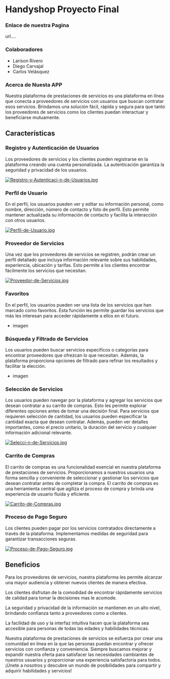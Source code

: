 ﻿# Handyshop Proyecto Final 

### Enlace de nuestra Pagina 
url....

### Colaboradores
* Larison Rivero
* Diego Carvajal
* Carlos Velásquez
### Acerca de Nuesta APP
Nuestra plataforma de prestaciones de servicios es una plataforma en línea que conecta a proveedores de servicios con usuarios que buscan contratar esos servicios. Brindamos una solución fácil, rápida y segura para que tanto los proveedores de servicios como los clientes puedan interactuar y beneficiarse mutuamente.
## Características
### Registro y Autenticación de Usuarios
Los proveedores de servicios y los clientes pueden registrarse en la plataforma creando una cuenta personalizada. La autenticación garantiza la seguridad y privacidad de los usuarios.

[![Registro-y-Autenticaci-n-de-Usuarios.jpg](https://i.postimg.cc/vTX6qwb3/Registro-y-Autenticaci-n-de-Usuarios.jpg)](https://postimg.cc/PvpxJcLw)
### Perfil de Usuario
En el perfil, los usuarios pueden ver y editar su información personal, como nombre, dirección, número de contacto y foto de perfil. Esto permite mantener actualizada su información de contacto y facilita la interacción con otros usuarios.

[![Perfil-de-Usuario.jpg](https://i.postimg.cc/0QV8hkKM/Perfil-de-Usuario.jpg)](https://postimg.cc/gX6FZPDm)
 
### Proveedor de Servicios
Una vez que los proveedores de servicios se registren, podrán crear un perfil detallado que incluya información relevante sobre sus habilidades, experiencia, ubicación y tarifas. Esto permite a los clientes encontrar fácilmente los servicios que necesitan.

[![Proveedor-de-Servicios.jpg](https://i.postimg.cc/KvBY8ydV/Proveedor-de-Servicios.jpg)](https://postimg.cc/HVWm6FW4)

### Favoritos
En el perfil, los usuarios pueden ver una lista de los servicios que han marcado como favoritos. Esta función les permite guardar los servicios que más les interesan para acceder rápidamente a ellos en el futuro.
* imagen 

### Búsqueda y Filtrado de Servicios
Los usuarios pueden buscar servicios específicos o categorías para encontrar proveedores que ofrezcan lo que necesitan. Además, la plataforma proporciona opciones de filtrado para refinar los resultados y facilitar la elección.
* imagen

### Selección de Servicios 
Los usuarios pueden navegar por la plataforma y agregar los servicios que desean contratar a su carrito de compras. Esto les permite explorar diferentes opciones antes de tomar una decisión final. Para servicios que requieren selección de cantidad, los usuarios pueden especificar la cantidad exacta que desean contratar. Además, pueden ver detalles importantes, como el precio unitario, la duración del servicio y cualquier información adicional relevante.

[![Selecci-n-de-Servicios.jpg](https://i.postimg.cc/261kRpQ0/Selecci-n-de-Servicios.jpg)](https://postimg.cc/VrcQnVHt)

### Carrito de Compras
El carrito de compras es una funcionalidad esencial en nuestra plataforma de prestaciones de servicios. Proporcionamos a nuestros usuarios una forma sencilla y conveniente de seleccionar y gestionar los servicios que desean contratar antes de completar la compra. El carrito de compras es una herramienta central que agiliza el proceso de compra y brinda una experiencia de usuario fluida y eficiente.

[![Carrito-de-Compras.jpg](https://i.postimg.cc/KvPZyDTh/Carrito-de-Compras.jpg)](https://postimg.cc/bsvXxbLm)

### Proceso de Pago Seguro
Los clientes pueden pagar por los servicios contratados directamente a través de la plataforma. Implementamos medidas de seguridad para garantizar transacciones seguras.

[![Proceso-de-Pago-Seguro.jpg](https://i.postimg.cc/W4CRZdZ7/Proceso-de-Pago-Seguro.jpg)](https://postimg.cc/4K6FkNBK)

## Beneficios

Para los proveedores de servicios, nuestra plataforma les permite alcanzar una mayor audiencia y obtener nuevos clientes de manera efectiva.

Los clientes disfrutan de la comodidad de encontrar rápidamente servicios de calidad para tomar la decisiones mas le acomode.

La seguridad y privacidad de la información se mantienen en un alto nivel, brindando confianza tanto a proveedores como a clientes.

La facilidad de uso y la interfaz intuitiva hacen que la plataforma sea accesible para personas de todas las edades y habilidades técnicas.

Nuestra plataforma de prestaciones de servicios se esfuerza por crear una comunidad en línea en la que las personas puedan encontrar y ofrecer servicios con confianza y conveniencia. Siempre buscamos mejorar y expandir nuestra oferta para satisfacer las necesidades cambiantes de nuestros usuarios y proporcionar una experiencia satisfactoria para todos. ¡Únete a nosotros y descubre un mundo de posibilidades para compartir y adquirir habilidades y servicios!
